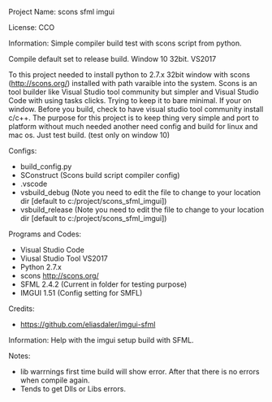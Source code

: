 Project Name: scons sfml imgui

License: CCO

Information: Simple compiler build test with scons script from python.

Compile default set to release build. Window 10 32bit. VS2017

To this project needed to install python to 2.7.x 32bit window with scons (http://scons.org/) installed with path varaible into the system. Scons is an tool builder like Visual Studio tool community but simpler and Visual Studio Code with using tasks clicks. Trying to keep it to bare minimal. If your on window. Before you build, check to have visual studio tool community install c/c++. The purpose for this project is to keep thing very simple and port to platform without much needed another need config and build for linux and mac os. Just test build. (test only on window 10)

Configs:
 * build_config.py
 * SConstruct (Scons build script compiler config)
 * .vscode
 * vsbuild_debug (Note you need to edit the file to change to your location dir [default to c:/project/scons_sfml_imgui])
 * vsbuild_release (Note you need to edit the file to change to your location dir [default to c:/project/scons_sfml_imgui])

Programs and Codes:
 * Visual Studio Code 
 * Viusal Studio Tool VS2017
 * Python 2.7.x
  * scons http://scons.org/
 * SFML 2.4.2 (Current in folder for testing purpose)
 * IMGUI 1.51 (Config setting for SMFL)

Credits:
 * https://github.com/eliasdaler/imgui-sfml

 Information: Help with the imgui setup build with SFML.

Notes:
 * lib warrnings first time build will show error. After that there is no errors when compile again.
 * Tends to get Dlls or Libs errors.